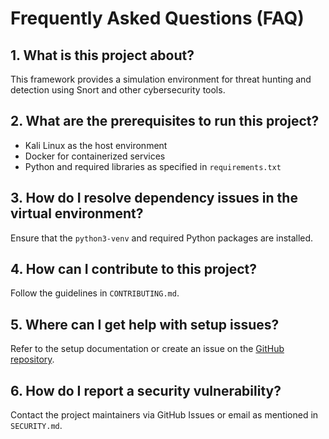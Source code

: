 # Frequently Asked Questions (FAQ)

## 1. What is this project about?
This framework provides a simulation environment for threat hunting and detection using Snort and other cybersecurity tools.

## 2. What are the prerequisites to run this project?
- Kali Linux as the host environment
- Docker for containerized services
- Python and required libraries as specified in `requirements.txt`

## 3. How do I resolve dependency issues in the virtual environment?
Ensure that the `python3-venv` and required Python packages are installed.

## 4. How can I contribute to this project?
Follow the guidelines in `CONTRIBUTING.md`.

## 5. Where can I get help with setup issues?
Refer to the setup documentation or create an issue on the [GitHub repository](https://github.com/Zaker-07/yourrepo/issues).

## 6. How do I report a security vulnerability?
Contact the project maintainers via GitHub Issues or email as mentioned in `SECURITY.md`.

